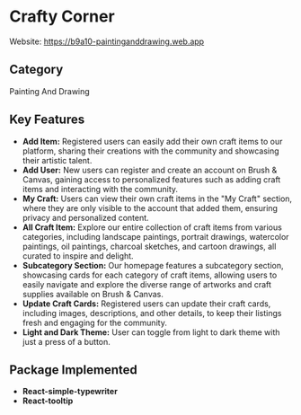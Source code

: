 # Crafty Corner

Website: https://b9a10-paintinganddrawing.web.app

## Category

Painting And Drawing

## Key Features

- **Add Item:** Registered users can easily add their own craft items to our platform, sharing their creations with the community and showcasing their artistic talent.
- **Add User:** New users can register and create an account on Brush & Canvas, gaining access to personalized features such as adding craft items and interacting with the community.
- **My Craft:** Users can view their own craft items in the "My Craft" section, where they are only visible to the account that added them, ensuring privacy and personalized content.
- **All Craft Item:** Explore our entire collection of craft items from various categories, including landscape paintings, portrait drawings, watercolor paintings, oil paintings, charcoal sketches, and cartoon drawings, all curated to inspire and delight.
- **Subcategory Section:** Our homepage features a subcategory section, showcasing cards for each category of craft items, allowing users to easily navigate and explore the diverse range of artworks and craft supplies available on Brush & Canvas.
- **Update Craft Cards:** Registered users can update their craft cards, including images, descriptions, and other details, to keep their listings fresh and engaging for the community.
- **Light and Dark Theme:** User can toggle from light to dark theme with just a press of a button.

## Package Implemented
- **React-simple-typewriter**
- **React-tooltip**